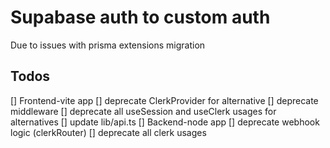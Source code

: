 # Supabase auth to custom auth

Due to issues with prisma extensions migration


## Todos

[] Frontend-vite app
  [] deprecate ClerkProvider for alternative
  [] deprecate middleware
  [] deprecate all useSession and useClerk usages for alternatives
  [] update lib/api.ts 
[] Backend-node app
  [] deprecate webhook logic (clerkRouter)
  [] deprecate all clerk usages
